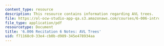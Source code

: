 ```yaml
---
content_type: resource
description: This resource contains information regarding AVL trees.
file: https://ol-ocw-studio-app-qa.s3.amazonaws.com/courses/6-006-introduction-to-algorithms-fall-2011/f71168c033e4cb0bd989345e478934aa_MIT6_006F11_rec06.pdf
file_type: application/pdf
resourcetype: Document
title: '6.006 Recitation 6 Notes: AVL Trees'
uid: f71168c0-33e4-cb0b-d989-345e478934aa
---
```

